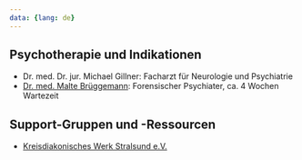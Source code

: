 ```yaml
---
data: {lang: de}
---
```

## Psychotherapie und Indikationen
- Dr. med. Dr. jur. Michael Gillner: Facharzt für Neurologie und Psychiatrie
- [Dr. med. Malte Brüggemann](https://www.helios-gesundheit.de/kliniken/stralsund/unser-angebot/unsere-mitarbeiter/profil/person/malte-brueggemann/): Forensischer Psychiater, ca. 4 Wochen Wartezeit

## Support-Gruppen und -Ressourcen
- [Kreisdiakonisches Werk Stralsund e.V.](https://www.sexuelle-gesundheit-mv.de/beratungsstellen/kreisdiakonisches-werk-stralsund-ev)

